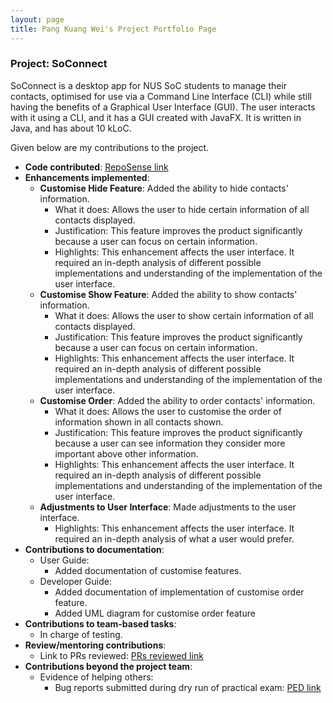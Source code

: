 ```yaml
---
layout: page
title: Pang Kuang Wei's Project Portfolio Page
---
```


### Project: SoConnect

SoConnect is a desktop app for NUS SoC students to manage their contacts, optimised for use via a Command Line Interface (CLI) while still having the benefits of a Graphical User Interface (GUI). The user interacts with it using a CLI, and it has a GUI created with JavaFX. It is written in Java, and has about 10 kLoC.

Given below are my contributions to the project.

* **Code contributed**: [RepoSense link](https://nus-cs2103-ay2223s1.github.io/tp-dashboard/?search=pangkuangwei&breakdown=true)
* **Enhancements implemented**:
  * **Customise Hide Feature**: Added the ability to hide contacts' information.
    * What it does: Allows the user to hide certain information of all contacts displayed.
    * Justification: This feature improves the product significantly because a user can focus on certain information.
    * Highlights: This enhancement affects the user interface. It required an in-depth analysis of different possible implementations and understanding of the implementation of the user interface.
  * **Customise Show Feature**: Added the ability to show contacts' information.
    * What it does: Allows the user to show certain information of all contacts displayed.
    * Justification: This feature improves the product significantly because a user can focus on certain information.
    * Highlights: This enhancement affects the user interface. It required an in-depth analysis of different possible implementations and understanding of the implementation of the user interface.
  * **Customise Order**: Added the ability to order contacts' information.
    * What it does: Allows the user to customise the order of information shown in all contacts shown.
    * Justification: This feature improves the product significantly because a user can see information they consider more important above other information.
    * Highlights: This enhancement affects the user interface. It required an in-depth analysis of different possible implementations and understanding of the implementation of the user interface.
  * **Adjustments to User Interface**: Made adjustments to the user interface.
    * Highlights: This enhancement affects the user interface. It required an in-depth analysis of what a user would prefer.
* **Contributions to documentation**:
  * User Guide:
    * Added documentation of customise features.
  * Developer Guide:
    * Added documentation of implementation of customise order feature.
    * Added UML diagram for customise order feature
* **Contributions to team-based tasks**:
  * In charge of testing.
* **Review/mentoring contributions**:
  * Link to PRs reviewed: [PRs reviewed link](https://github.com/AY2223S1-CS2103T-W15-1/tp/pulls?q=is%3Apr+is%3Aclosed+reviewed-by%3APangKuangWei)
* **Contributions beyond the project team**:
  * Evidence of helping others:
    * Bug reports submitted during dry run of practical exam: [PED link](https://github.com/PangKuangWei/ped/issues)

